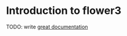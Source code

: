 # Introduction to flower3

TODO: write [great documentation](http://jacobian.org/writing/what-to-write/)
